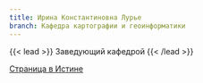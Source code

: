 ```yaml
---
title: Ирина Константиновна Лурье
branch: Кафедра картографии и геоинформатики
---
```


{{< lead >}} Заведующий кафедрой {{< /lead >}}



[Страница в Истине](https://istina.msu.ru/workers/427278)
